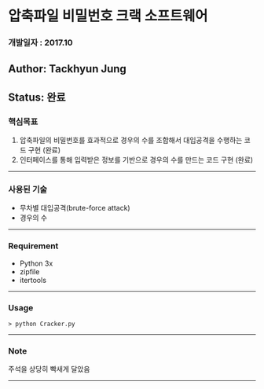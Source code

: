 # 압축파일 비밀번호 크랙 소프트웨어
### 개발일자 : 2017.10

## Author: Tackhyun Jung

## Status: 완료

### 핵심목표
1) 압축파일의 비밀번호를 효과적으로 경우의 수를 조합해서 대입공격을 수행하는 코드 구현 (완료)
2) 인터페이스를 통해 입력받은 정보를 기반으로 경우의 수를 만드는 코드 구현 (완료)

---

### 사용된 기술
* 무차별 대입공격(brute-force attack)
* 경우의 수

---

### Requirement
* Python 3x
* zipfile
* itertools

---

### Usage

```
> python Cracker.py 
```

---

### Note

주석을 상당히 빡새게 달았음

---
